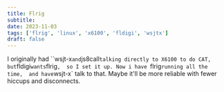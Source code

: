 ```yaml
---
title: Flrig
subtitle: 
date: 2023-11-03
tags: ['flrig', 'linux', 'x6100', 'fldigi', 'wsjtx']
draft: false
---
```


I originally had ``wsjt-x` and `js8call`
talking directly to X6100 to do CAT,
but `fldigi` wants `flrig`, 
so I set it up.
Now i have `flrig` running all the time, 
and have `wsjt-x` talk to that.
Maybe it'll be more reliable
with fewer hiccups and disconnects.
